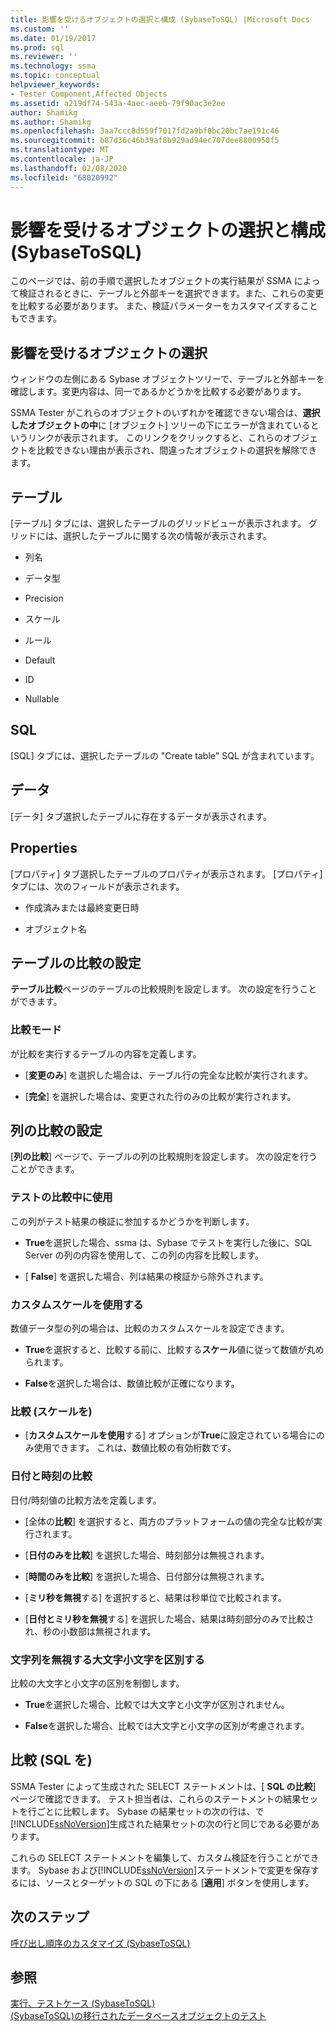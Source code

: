 ```yaml
---
title: 影響を受けるオブジェクトの選択と構成 (SybaseToSQL) |Microsoft Docs
ms.custom: ''
ms.date: 01/19/2017
ms.prod: sql
ms.reviewer: ''
ms.technology: ssma
ms.topic: conceptual
helpviewer_keywords:
- Tester Component,Affected Objects
ms.assetid: a219df74-543a-4aec-aeeb-79f90ac3e2ee
author: Shamikg
ms.author: Shamikg
ms.openlocfilehash: 3aa7ccc8d559f7017fd2a9bf0bc20bc7ae191c46
ms.sourcegitcommit: b87d36c46b39af8b929ad94ec707dee8800950f5
ms.translationtype: MT
ms.contentlocale: ja-JP
ms.lasthandoff: 02/08/2020
ms.locfileid: "68020992"
---
```

# <a name="selecting-and-configuring-affected-objects-sybasetosql"></a>影響を受けるオブジェクトの選択と構成 (SybaseToSQL)
このページでは、前の手順で選択したオブジェクトの実行結果が SSMA によって検証されるときに、テーブルと外部キーを選択できます。また、これらの変更を比較する必要があります。 また、検証パラメーターをカスタマイズすることもできます。  
  
## <a name="selection-of-affected-objects"></a>影響を受けるオブジェクトの選択  
ウィンドウの左側にある Sybase オブジェクトツリーで、テーブルと外部キーを確認します。変更内容は、同一であるかどうかを比較する必要があります。  
  
SSMA Tester がこれらのオブジェクトのいずれかを確認できない場合は、**選択したオブジェクトの中**に [オブジェクト] ツリーの下にエラーが含まれているというリンクが表示されます。 このリンクをクリックすると、これらのオブジェクトを比較できない理由が表示され、間違ったオブジェクトの選択を解除できます。  
  
## <a name="table"></a>テーブル  
[テーブル] タブには、選択したテーブルのグリッドビューが表示されます。 グリッドには、選択したテーブルに関する次の情報が表示されます。  
  
-   列名  
  
-   データ型  
  
-   Precision  
  
-   スケール  
  
-   ルール  
  
-   Default  
  
-   ID  
  
-   Nullable  
  
## <a name="sql"></a>SQL  
[SQL] タブには、選択したテーブルの "Create table" SQL が含まれています。  
  
## <a name="data"></a>データ  
[データ] タブ選択したテーブルに存在するデータが表示されます。  
  
## <a name="properties"></a>Properties  
[プロパティ] タブ選択したテーブルのプロパティが表示されます。 [プロパティ] タブには、次のフィールドが表示されます。  
  
-   作成済みまたは最終変更日時  
  
-   オブジェクト名  
  
## <a name="table-comparison-settings"></a>テーブルの比較の設定  
**テーブル比較**ページのテーブルの比較規則を設定します。 次の設定を行うことができます。  
  
### <a name="comparison-mode"></a>比較モード  
が比較を実行するテーブルの内容を定義します。  
  
-   [**変更のみ**] を選択した場合は、テーブル行の完全な比較が実行されます。  
  
-   [**完全**] を選択した場合は、変更された行のみの比較が実行されます。  
  
## <a name="column-comparison-settings"></a>列の比較の設定  
[**列の比較**] ページで、テーブルの列の比較規則を設定します。 次の設定を行うことができます。  
  
### <a name="use-during-test-comparisons"></a>テストの比較中に使用  
この列がテスト結果の検証に参加するかどうかを判断します。  
  
-   **True**を選択した場合、ssma は、Sybase でテストを実行した後に、SQL Server の列の内容を使用して、この列の内容を比較します。
  
-   [ **False**] を選択した場合、列は結果の検証から除外されます。  
  
### <a name="use-custom-scale"></a>カスタムスケールを使用する  
数値データ型の列の場合は、比較のカスタムスケールを設定できます。  
  
-   **True**を選択すると、比較する前に、比較する**スケール**値に従って数値が丸められます。  
  
-   **False**を選択した場合は、数値比較が正確になります。  
  
### <a name="comparing-scale"></a>比較 (スケールを)  
  
-   [**カスタムスケールを使用**する] オプションが**True**に設定されている場合にのみ使用できます。 これは、数値比較の有効桁数です。  
  
### <a name="date-time-comparing"></a>日付と時刻の比較  
日付/時刻値の比較方法を定義します。  
  
-   [全体の**比較**] を選択すると、両方のプラットフォームの値の完全な比較が実行されます。  
  
-   [**日付のみを比較**] を選択した場合、時刻部分は無視されます。  
  
-   [**時間のみを比較**] を選択した場合、日付部分は無視されます。  
  
-   [**ミリ秒を無視**する] を選択すると、結果は秒単位で比較されます。  
  
-   [**日付とミリ秒を無視**する] を選択した場合、結果は時刻部分のみで比較され、秒の小数部は無視されます。  
  
### <a name="ignore-strings-case"></a>文字列を無視する大文字小文字を区別する  
比較の大文字と小文字の区別を制御します。  
  
-   **True**を選択した場合、比較では大文字と小文字が区別されません。  
  
-   **False**を選択した場合、比較では大文字と小文字の区別が考慮されます。  
  
## <a name="comparing-sql"></a>比較 (SQL を)  
SSMA Tester によって生成された SELECT ステートメントは、[ **SQL の比較**] ページで確認できます。 テスト担当者は、これらのステートメントの結果セットを行ごとに比較します。 Sybase の結果セットの次の行は、で[!INCLUDE[ssNoVersion](../../includes/ssnoversion-md.md)]生成された結果セットの次の行と同じである必要があります。  
  
これらの SELECT ステートメントを編集して、カスタム検証を行うことができます。 Sybase および[!INCLUDE[ssNoVersion](../../includes/ssnoversion-md.md)]ステートメントで変更を保存するには、ソースとターゲットの SQL の下にある [**適用**] ボタンを使用します。  
  
## <a name="next-step"></a>次のステップ  
[呼び出し順序のカスタマイズ &#40;SybaseToSQL&#41;](../../ssma/sybase/customizing-calls-order-sybasetosql.md)  
  
## <a name="see-also"></a>参照  
[実行、テストケース &#40;SybaseToSQL&#41;](../../ssma/sybase/running-test-cases-sybasetosql.md)  
[&#40;SybaseToSQL&#41;の移行されたデータベースオブジェクトのテスト](../../ssma/sybase/testing-migrated-database-objects-sybasetosql.md)  
  
